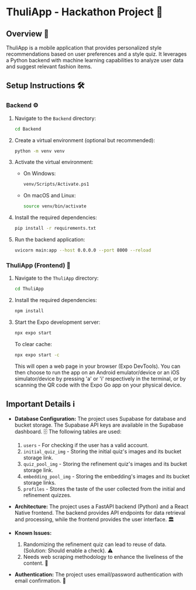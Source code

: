 # ThuliApp - Hackathon Project 🚀

## Overview 📝

ThuliApp is a mobile application that provides personalized style recommendations based on user preferences and a style quiz. It leverages a Python backend with machine learning capabilities to analyze user data and suggest relevant fashion items.

## Setup Instructions 🛠️

### Backend ⚙️

1.  Navigate to the `Backend` directory:

    ```bash
    cd Backend
    ```
2.  Create a virtual environment (optional but recommended):

    ```bash
    python -m venv venv
    ```
3.  Activate the virtual environment:

    *   On Windows:

        ```bash
        venv/Scripts/Activate.ps1
        ```
    *   On macOS and Linux:

        ```bash
        source venv/bin/activate
        ```
4.  Install the required dependencies:

    ```bash
    pip install -r requirements.txt
    ```
5.  Run the backend application:

    ```bash
    uvicorn main:app --host 0.0.0.0 --port 8000 --reload
    ```

### ThuliApp (Frontend) 📱

1.  Navigate to the `ThuliApp` directory:

    ```bash
    cd ThuliApp
    ```
2.  Install the required dependencies:

    ```bash
    npm install
    ```
3.  Start the Expo development server:

    ```bash
    npx expo start
    ```

    To clear cache:

    ```bash
    npx expo start -c
    ```

    This will open a web page in your browser (Expo DevTools). You can then choose to run the app on an Android emulator/device or an iOS simulator/device by pressing 'a' or 'i' respectively in the terminal, or by scanning the QR code with the Expo Go app on your physical device.

## Important Details ℹ️

*   **Database Configuration:** The project uses Supabase for database and bucket storage. The Supabase API keys are available in the Supabase dashboard. 🗄️
    The following tables are used:
    1.  `users` - For checking if the user has a valid account.
    2.  `initial_quiz_img` - Storing the initial quiz's images and its bucket storage link.
    3.  `quiz_pool_img` - Storing the refinement quiz's images and its bucket storage link.
    4.  `embedding_pool_img` - Storing the embedding's images and its bucket storage links.
    5.  `profiles` - Stores the taste of the user collected from the initial and refinement quizzes.
*   **Architecture:** The project uses a FastAPI backend (Python) and a React Native frontend. The backend provides API endpoints for data retrieval and processing, while the frontend provides the user interface. 🏛️
*   **Known Issues:**
    1.  Randomizing the refinement quiz can lead to reuse of data. (Solution: Should enable a check). ⚠️
    2.  Needs web scraping methodology to enhance the liveliness of the content. 🚧

*   **Authentication:** The project uses email/password authentication with email confirmation. 🔐
